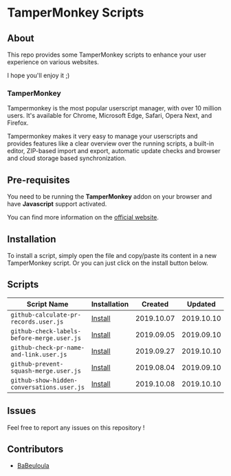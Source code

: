 # TamperMonkey Scripts

## About

This repo provides some TamperMonkey scripts to enhance your user experience on various websites.

I hope you'll enjoy it ;)

### TamperMonkey

Tampermonkey is the most popular userscript manager, with over 10 million users. It's available for Chrome, Microsoft Edge, Safari, Opera Next, and Firefox.

Tampermonkey makes it very easy to manage your userscripts and provides features like a clear overview over the running scripts, a built-in editor, ZIP-based import and export, automatic update checks and browser and cloud storage based synchronization.

## Pre-requisites

You need to be running the **TamperMonkey** addon on your browser and have **Javascript** support activated.

You can find more information on the [official website](https://www.tampermonkey.net/).

## Installation

To install a script, simply open the file and copy/paste its content in a new TamperMonkey script. Or you can just click on the install button below.

## Scripts

Script Name	                               | Installation     | Created    | Updated
------------------------------------------ | ---------------- | -----------| ----------
`github-calculate-pr-records.user.js`      | [Install][cpr]   | 2019.10.07 | 2019.10.10
`github-check-labels-before-merge.user.js` | [Install][clbm]  | 2019.09.05 | 2019.09.10
`github-check-pr-name-and-link.user.js`    | [Install][cpnal] | 2019.09.27 | 2019.10.10
`github-prevent-squash-merge.user.js`      | [Install][psm]   | 2019.08.04 | 2019.09.10
`github-show-hidden-conversations.user.js` | [Install][shc]   | 2019.10.08 | 2019.10.10

[cpr]: https://raw.githubusercontent.com/cyprille/tampermonkey-scripts/master/scripts/github-calculate-pr-records.user.js
[clbm]: https://raw.githubusercontent.com/cyprille/tampermonkey-scripts/master/scripts/github-check-labels-before-merge.user.js
[cpnal]: https://raw.githubusercontent.com/cyprille/tampermonkey-scripts/master/scripts/github-check-pr-name-and-link.user.js
[psm]: https://raw.githubusercontent.com/cyprille/tampermonkey-scripts/master/scripts/github-prevent-squash-merge.user.js
[shc]: https://raw.githubusercontent.com/cyprille/tampermonkey-scripts/master/scripts/github-show-hidden-conversations.user.js

## Issues
Feel free to report any issues on this repository !

## Contributors

- [BaBeuloula](https://github.com/babeuloula/)
